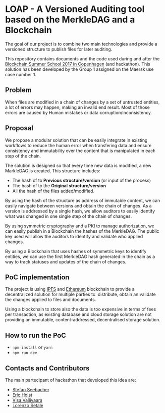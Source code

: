 # LOAP - A Versioned Auditing tool based on the MerkleDAG and a Blockchain
The goal of our project is to combine two main technologies and provide a
versioned structure to publish files for later auditing.

This repository contains documents and the code used during and after the
[Blockchain Summer School 2017 in Copenhagen](http://blockchainschool.eu/)
(and hackathon). This solution has been developed by the Group 1 assigned on the
Maersk use case number 1.

## Problem
When files are modified in a chain of changes by a set of untrusted entities,
a lot of errors may happen, making an invalid end result. Most of those errors
are caused by Human mistakes or data corruption/inconsistency.

## Proposal
We propose a modular solution that can be easily integrate in existing workflows
to reduce the human error when transfering data and ensure consistency and
immutability over the content that is manipulated in each step of the chain.

The solution is designed so that every time new data is modified, a new
MarkleDAG is created. This structure includes:

 * The hash of to **Previous structure/version** (or input of the process)
 * The hash of to the **Original structure/version**
 * All the hash of the files added/modified.

By using the hash of the structure as address of immutable content, we can
easily navigate between versions and obtain the chain of changes. As a version
is addressed by a single hash, we allow auditors to easily identify what was
changed in one single step of the chain of changes.

By using symmetric cryptography and a PKI to manage authorization, we can easily
publish in a Blockchain the hashes of the MerkleDAG. The public key used will
allow the auditors to identify and validate who applied changes.

By using a Blockchain that uses hashes of symmetric keys to identify entities,
we can use the first MerkleDAG hash generated in the chain as a way to track
statuses and updates of the chain of changes.

## PoC implementation
The project is using [IPFS](https://ipfs.io/) and [Ethereum](https://ethereum.org)
blockchain to provide a decentralized solution for multiple parties to:
distribute, obtain an validate the changes applied to files and documents.

Using a blockchain to store also the data is too expensive in terms of fees per
transaction, as existing database and cloud storage solution are not providing
an immutable, content-addressed, decentralised storage solution.

## How to run the PoC

* `npm install` or `yarn`
* `npm run dev`


## Contacts and Contributors
The main partecipant of hackathon that developed this idea are:

* [Stefan Seebacher](https://www.linkedin.com/in/stefan-seebacher/)
* [Eric Holst](https://www.linkedin.com/in/eric-holst-36343824/)
* [Visa Vallivaara](https://www.linkedin.com/in/visa-vallivaara-859059b0/)
* [Lorenzo Setale](https://setale.me/)


